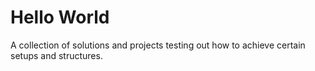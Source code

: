 # Hello World
A collection of solutions and projects testing out how to achieve certain setups and structures.


